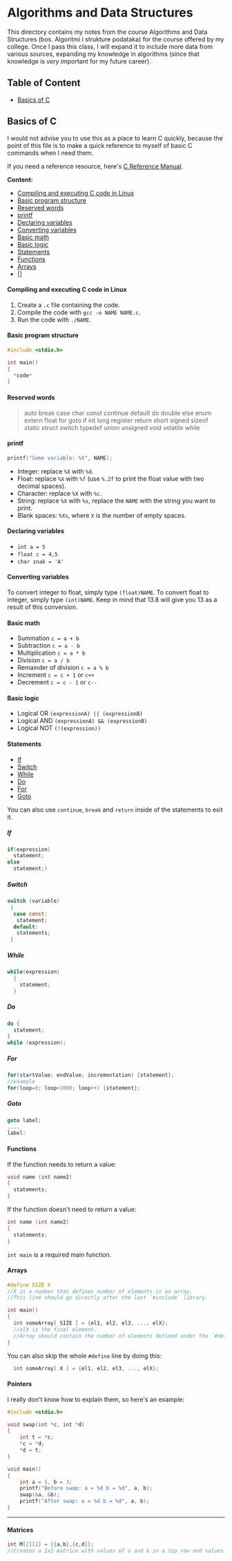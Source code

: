 # Algorithms and Data Structures

This directory contains my notes from the course Algorithms and Data Structures (bos. Algoritmi i strukture podataka) for the course offered by my college. Once I pass this class, I will expand it to include more data from various sources, expanding my knowledge in algorithms (since that knowledge is _very_ important for my future career).

## Table of Content

 - [Basics of C](#basics-of-c)


## Basics of C

I would not advise you to use this as a place to learn C quickly, because the point of this file is to make a quick reference to myself of basic C commands when I need them.

If you need a reference resource, here's [C Reference Manual](http://www.acm.uiuc.edu/webmonkeys/book/c_guide/).

**Content:**

 - [Compiling and executing C code in Linux](#compiling-and-executing-c-code-in-linux)
 - [Basic program structure](#basic-program-structure)
 - [Reserved words](#reserved-words)
 - [printf](#printf)
 - [Declaring variables](#declaring-variables)
 - [Converting variables](#converting-variables)
 - [Basic math](#basic-math)
 - [Basic logic](#basic-logic)
 - [Statements](#statements)
 - [Functions](#functions)
 - [Arrays](#arrays)
 - []

#### Compiling and executing C code in Linux

1. Create a `.c` file containing the code.
2. Compile the code with `gcc -o NAME NAME.c`.
3. Run the code with `./NAME`.

#### Basic program structure

```c
#include <stdio.h>

int main()
{
  *code*
}

```

#### Reserved words

> auto break case char const continue default do double else enum extern float for goto if int long register return short signed sizeof static struct switch typedef union unsigned void volatile while

#### printf

```c
printf("Some variable: %X", NAME);
```

* Integer: replace `%X` with `%d`.
* Float: replace `%X` with `%f` (use `%.2f` to print the float value with two decimal spaces).
* Character: replace `%X` with `%c`.
* String: replace `%X` with `%s`, replace the `NAME` with the string you want to print.
* Blank spaces: `%Xs`, where `X` is the number of empty spaces.

#### Declaring variables

* `int a = 5`
* `float c = 4,5`
* `char znak = 'A'`

#### Converting variables

To convert integer to float, simply type `(float)NAME`. To convert float to integer, simply type `(int)NAME`. Keep in mind that 13.8 will give you 13 as a result of this conversion.

#### Basic math

* Summation `c = a + b`
* Subtraction `c = a - b`
* Multiplication `c = a * b`
* Division `c = a / b`
* Remainder of division `c = a % b`
* Increment `c = c + 1` or `c++`
* Decrement `c = c - 1` or `c--`

#### Basic logic

* Logical OR `(expressionA) || (expressionB)`
* Logical AND `(expressionA) && (expressionB)`
* Logical NOT `(!(expression))`

#### Statements

- [If](#if)
- [Switch](#switch)
- [While](#while)
- [Do](#do)
- [For](#for)
- [Goto](#goto)

You can also use `continue`, `break` and `return` inside of the statements to exit it.

##### If
```c
if(expression)
  statement;
else
  statement;)  
```

##### Switch

```c
switch (variable)
 {
  case const:
   statement;
  default:
   statements;
 }
```

##### While

```c
while(expression)
  {
    statement;
  }
```

##### Do

```c
do {
  statement;
}
while (expression);
```

##### For

```c
for(startValue; endValue; incrementation) {statement};
//example
for(loop=0; loop<1000; loop++) {statement};
```

##### Goto

```c
goto label;
....
label:
```

#### Functions

If the function needs to return a value:

```c
void name (int name2)
{
  statements;
}
```

If the function doesn't need to return a value:

```c
int name (int name2)
{
  statements;
}
```

`int main` is a required main function.

#### Arrays

```c
#define SIZE X
//X is a number that defines number of elements in an array.
//This line should go directly after the last `#include` library.

int main()
{
  int someArray[ SIZE ] = {el1, el2, el3, ..., elX};
  //elX is the final element.
  //Array should contain the number of elements defined under the `#define` line.
}
```

You can also skip the whole `#define` line by doing this:

```c
  int someArray[ X ] = {el1, el2, el3, ..., elX};
```

#### Pointers

I really don't know how to explain them, so here's an example:

```c
#include <stdio.h>

void swap(int *c, int *d)
{
	int t = *c;
	*c = *d;
	*d = t;
}

void main()
{
	int a = 5, b = 3;
	printf("Before swap: a = %d b = %d", a, b);
	swap(&a, &b);
	printf("After swap: a = %d b = %d", a, b);
}
```
***

#### Matrices

```c
int M[2][2] = {{a,b},{c,d}};
//Creates a 2x2 matrice with values of a and b in a top row and values of c and d in the second row.
```
